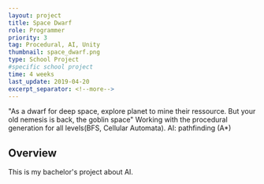```yaml
---
layout: project
title: Space Dwarf
role: Programmer
priority: 3
tag: Procedural, AI, Unity
thumbnail: space_dwarf.png
type: School Project
#specific school project
time: 4 weeks
last_update: 2019-04-20
excerpt_separator: <!--more-->
---
```

"As a dwarf for deep space, explore planet to mine their ressource. But your old nemesis is back, the goblin space"
Working with the procedural generation for all levels(BFS, Cellular Automata). AI: pathfinding (A*)
<!--more-->

## Overview
This is my bachelor's project about AI.